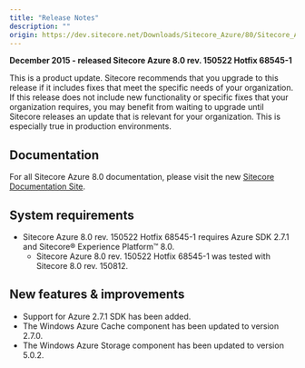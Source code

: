 ```yaml
---
title: "Release Notes"
description: ""
origin: https://dev.sitecore.net/Downloads/Sitecore_Azure/80/Sitecore_Azure_80_Update1/Release_Notes
---
```


**December 2015 - released Sitecore Azure 8.0 rev. 150522 Hotfix 68545-1**

This is a product update. Sitecore recommends that you upgrade to this release if it includes fixes that meet the specific needs of your organization. If this release does not include new functionality or specific fixes that your organization requires, you may benefit from waiting to upgrade until Sitecore releases an update that is relevant for your organization. This is especially true in production environments.

## Documentation

For all Sitecore Azure 8.0 documentation, please visit the new [Sitecore Documentation Site](https://doc.sitecore.net/cloud/80/azure).

## System requirements

-   Sitecore Azure 8.0 rev. 150522 Hotfix 68545-1 requires Azure SDK 2.7.1 and Sitecore® Experience Platform™ 8.0.
    -   Sitecore Azure 8.0 rev. 150522 Hotfix 68545-1 was tested with Sitecore 8.0 rev. 150812.

## New features & improvements

-   Support for Azure 2.7.1 SDK has been added.
-   The Windows Azure Cache component has been updated to version 2.7.0.
-   The Windows Azure Storage component has been updated to version 5.0.2.